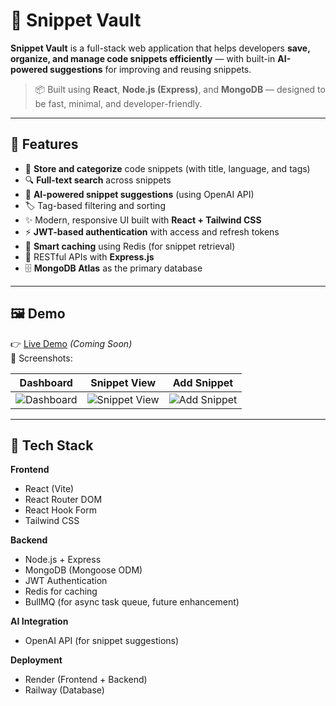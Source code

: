 # 🚀 Snippet Vault

**Snippet Vault** is a full-stack web application that helps developers **save, organize, and manage code snippets efficiently** — with built-in **AI-powered suggestions** for improving and reusing snippets.

> 📦 Built using **React**, **Node.js (Express)**, and **MongoDB** — designed to be fast, minimal, and developer-friendly.

---

## 🧠 Features

- 💾 **Store and categorize** code snippets (with title, language, and tags)
- 🔍 **Full-text search** across snippets
- 🧩 **AI-powered snippet suggestions** (using OpenAI API)
- 🏷️ Tag-based filtering and sorting
- ✨ Modern, responsive UI built with **React + Tailwind CSS**
- ⚡ **JWT-based authentication** with access and refresh tokens
- 🧠 **Smart caching** using Redis (for snippet retrieval)
- 🧰 RESTful APIs with **Express.js**
- 🗄️ **MongoDB Atlas** as the primary database

---

## 🖼️ Demo

👉 [Live Demo](#) *(Coming Soon)*  
🎥 Screenshots:

| Dashboard | Snippet View | Add Snippet |
|------------|---------------|-------------|
| ![Dashboard](assets/dashboard.png) | ![Snippet View](assets/snippet-view.png) | ![Add Snippet](assets/add-snippet.png) |

---

## 🧱 Tech Stack

**Frontend**
- React (Vite)
- React Router DOM
- React Hook Form
- Tailwind CSS

**Backend**
- Node.js + Express
- MongoDB (Mongoose ODM)
- JWT Authentication
- Redis for caching
- BullMQ (for async task queue, future enhancement)

**AI Integration**
- OpenAI API (for snippet suggestions)

**Deployment**
- Render (Frontend + Backend)
- Railway (Database)
